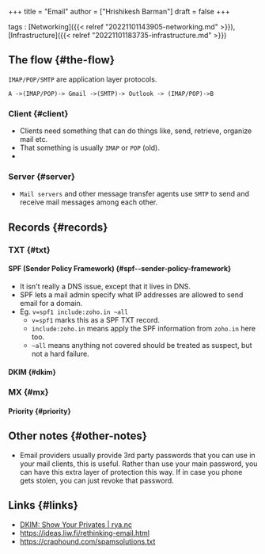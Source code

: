 +++
title = "Email"
author = ["Hrishikesh Barman"]
draft = false
+++

tags
: [Networking]({{< relref "20221101143905-networking.md" >}}),[Infrastructure]({{< relref "20221101183735-infrastructure.md" >}})


## The flow {#the-flow}

`IMAP/POP/SMTP` are application layer protocols.

```text
A ->(IMAP/POP)-> Gmail ->(SMTP)-> Outlook -> (IMAP/POP)->B
```


### Client {#client}

-   Clients need something that can do things like, send, retrieve, organize mail etc.
-   That something is usually `IMAP` or `POP` (old).
-


### Server {#server}

-   `Mail servers` and other message transfer agents use `SMTP` to send and receive mail messages among each other.


## Records {#records}


### TXT {#txt}


#### SPF (Sender Policy Framework) {#spf--sender-policy-framework}

-   It isn't really a DNS issue, except that it lives in DNS.
-   SPF lets a mail admin specify what IP addresses are allowed to send email for a domain.
-   Eg. `v=spf1 include:zoho.in ~all`
    -   `v=spf1` marks this as a SPF TXT record.
    -   `include:zoho.in` means apply the SPF information from `zoho.in` here too.
    -   `~all` means anything not covered should be treated as suspect, but not a hard failure.


#### DKIM {#dkim}


### MX {#mx}


#### Priority {#priority}


## Other notes {#other-notes}

-   Email providers usually provide 3rd party passwords that you can use in your mail clients, this is useful. Rather than use your main password, you can have this extra layer of protection this way. If in case you phone gets stolen, you can just revoke that password.


## Links {#links}

-   [DKIM: Show Your Privates | rya.nc](https://rya.nc/dkim-privates.html)
-   <https://ideas.liw.fi/rethinking-email.html>
-   <https://craphound.com/spamsolutions.txt>
